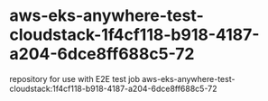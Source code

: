 # aws-eks-anywhere-test-cloudstack-1f4cf118-b918-4187-a204-6dce8ff688c5-72
repository for use with E2E test job aws-eks-anywhere-test-cloudstack:1f4cf118-b918-4187-a204-6dce8ff688c5-72
